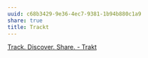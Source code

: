 ```yaml
---
uuid: c68b3429-9e36-4ec7-9381-1b94b880c1a9
share: true
title: Trackt
---
```

[Track. Discover. Share. - Trakt](https://trakt.tv/)